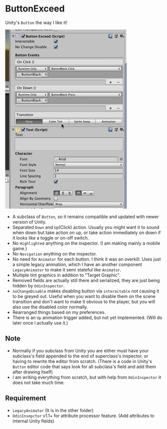 # ButtonExceed

Unity's `Button` the way I like it!

![Preview](./preview.gif)

- A subclass of `Button`, so it remains compatible and updated with newer version of Unity.
- Separated `Down` and `Up`(Click) action. Usually you might want it to sound when down but take action on up, or take action immediately on down if it looks like a toggle or on-off switch.
- No `Highlighted` anything on the inspector. (I am making mainly a mobile game.)
- No `Navigation` anything on the inspector.
- No need for `Animator` for each button. I think it was an overkill. Uses just a simple legacy animation, which I have an another component `LegacyAnimator` to make it semi stateful like `Animator`.
- Multiple tint graphics in addition to "Target Graphic".
- Removed fields are actually still there and serialized, they are just being hidden by `OdinInspector`.
- `noChangeDisable` makes disabling button via `interactable` not causing it to be greyed out. Useful when you want to disable them on the scene transition and don't want to make it obvious to the player, but you will also use the disabled color normally.
- Rearranged things based on my preferences.
- There is an `Up` animation trigger added, but not yet implemented. (Will do later once I actually use it.)

## Note

- Normally if you subclass from Unity you are either must have your subclass's field appended to the end of superclass's inspector, or having to rewrite the editor from scratch. (There is a code in Unity's `Button` editor code that says look for all subclass's field and add them after drawing itself)
- I am writing everything from scratch, but with help from `OdinInspector` it does not take much time.

## Requirement

- `LegacyAnimator` (It is in the other folder)
- `OdinInsepctor` v1.1+ for attribute processor feature. (Add attributes to internal Unity fields)